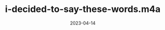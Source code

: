 ---
title: "i-decided-to-say-these-words.m4a"
cc-type: spoken
spoken: "/assets/spoken/i-decided-to-say-these-words.m4a"
date: 2023-04-14
---